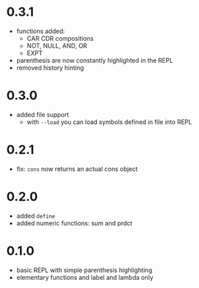 # 0.3.1
+ functions added:
  - CAR CDR compositions
  - NOT, NULL, AND, OR 
  - EXPT
+ parenthesis are now constantly highlighted in the REPL
+ removed history hinting

# 0.3.0
+ added file support
  + with `--load` you can load symbols defined in file into REPL

# 0.2.1
+ fix: `cons` now returns an actual cons object

# 0.2.0
+ added `define`
+ added numeric functions: sum and prdct

# 0.1.0
+ basic REPL with simple parenthesis highlighting
+ elementary functions and label and lambda only
